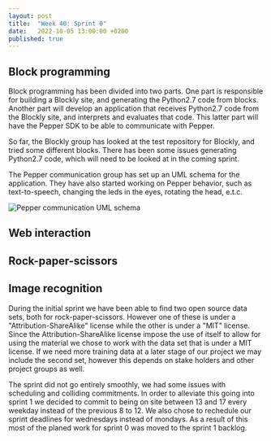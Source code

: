 ```yaml
---
layout: post
title:  "Week 40: Sprint 0"
date:   2022-10-05 13:00:00 +0200
published: true
---
```



## Block programming

Block programming has been divided into two parts. One part is responsible for building a Blockly site, and generating the Python2.7 code from blocks. Another part will develop an application that receives Python2.7 code from the Blockly site, and interprets and evaluates that code. This latter part will have the Pepper SDK to be able to communicate with Pepper. 

So far, the Blockly group has looked at the test repository for Blockly, and tried some different blocks. There has been some issues generating Python2.7 code, which will need to be looked at in the coming sprint.

The Pepper communication group has set up an UML schema for the application. They have also started working on Pepper behavior, such as text-to-speech, changing the leds in the eyes, rotating the head, e.t.c.

![Pepper communication UML schema](/blog-site/images/pep-com.jpg)

## Web interaction

## Rock-paper-scissors

## Image recognition
During the initial sprint we have been able to find two open source data sets, both for rock-paper-scissors. However one of these is under a "Attribution-ShareAlike" license while the other is under a "MIT" license. Since the Attribution-ShareAlike license impose the use of itself to allow for using the material we chose to work with the data set that is under a MIT license. If we need more training data at a later stage of our project we may include the second set, however this depends on stake holders and other project groups as well. 

The sprint did not go entirely smoothly, we had some issues with scheduling and colliding commitments. In order to alleviate this going into sprint 1 we decided to commit to being on site between 13 and 17 every weekday instead of the previous 8 to 12. We also chose to rechedule our sprint deadlines for wednesdays instead of mondays. As a result of this most of the planed work for sprint 0 was moved to the sprint 1 backlog.